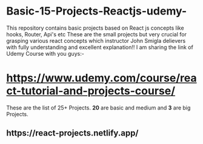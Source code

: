 # Basic-15-Projects-Reactjs-udemy-
This repository contains basic projects based on React js concepts like hooks, Router, Api's etc
These are the small projects but very crucial for grasping various react concepts which instructor John Smigla delievers with fully understanding and excellent explanation!!
I am sharing the link of Udemy Course with you guys:-<h1> https://www.udemy.com/course/react-tutorial-and-projects-course/</h1>

These are the list of 25+ Projects. <b>20</b> are basic and medium and <b>3</b> are big Projects.
<br/>
<h2>https://react-projects.netlify.app/</h2>

